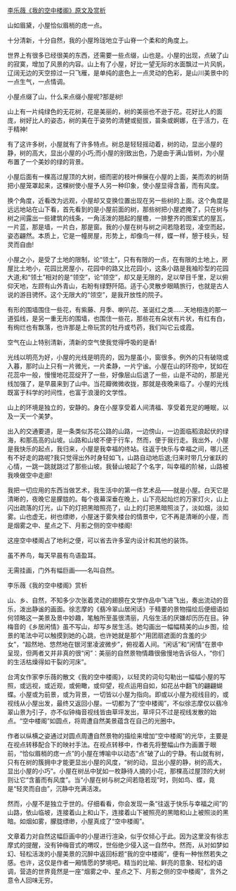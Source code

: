 [李乐薇《我的空中楼阁》原文及赏析](https://www.vrrw.net/wx/8732.html)

山如眉黛，小屋恰似眉梢的痣一点。

十分清新，十分自然，我的小屋玲珑地立于山脊一个柔和的角度上。

世界上有很多已经很美的东西，还需要一些点缀，山也是。小屋的出现，点破了山的寂寞，增加了风景的内容。山上有了小屋，好比一望无际的水面飘过一片风帆，辽阔无边的天空掠过一只飞雁，是单纯的底色上一点灵动的色彩，是山川美景中的一点生气，一点情调。

小屋点缀了山，什么来点缀小屋呢?那是树!

山上有一片纯绿色的无花树，花是美丽的，树的美丽也不逊于花。花好比人的面庞，树好比人的姿态，树的美在于姿势的清健或挺拔，苗条或婀娜，在于活力，在于精神!



有了这许多树，小屋就有了许多特点。树总是轻轻摇动着，树的动，显出小屋的静，树的高大，显出小屋的小巧;而小屋的别致出色，乃是由于满山皆树，为小屋布置了一个美妙的绿的背景。

小屋后面有一棵高过屋顶的大树，细而密的枝叶伸展在小屋的上面，美而浓的树荫把小屋笼罩起来，这棵树使小屋予人另一种印象，使小屋显得含蓄，而有风度。

换个角度，近看改为远观，小屋却又变换位置出现在另一些树的上面。这个角度是远远地站在山下看，首先看到的是小屋前面的树，那些树把小屋遮掩了，只在树与树之间露出一些建筑的线条，一角活泼的翘起的屋檐，一排整齐的图案式的屋瓦，一片蓝，那是墙，一片白，那是窗。我的小屋在树与树之间若隐若现，凌空而起，姿态翩然。本质上，它是一幢房屋，形势上，却像鸟一样，蝶一样，憩于枝头，轻灵而自由!

小屋之小，是受了土地的限制，论“领土”，只有有限的一点，在有限的土地上，房屋比土地小，花园比房屋小，花园中的路又比花园小，这条小路是我袖珍型的花园大道;和“领土”相对的是“领空”，论“领空”，却又是无限的，足以举目千里，足以俯仰天地，左顾有山外青山，右盼有绿野阡陌。适于心灵散步眼睛旅行，也就是古人说的游目骋怀。这个无限大的“领空”，是我开放性的院子。

有形的围墙围住一些花，有紫藤、月季、喇叭花、圣诞红之类……天地相连的那一道弧线，是另一重无形的围墙，也围住一些花，那些花有朵状有片状，有红有白，有绚烂也有飘落，也许那是上帝玩赏的牡丹或芍药，我们叫它云或霞。

空气在山上特别清新，清新的空气使我觉得呼吸的是香!

光线以明亮为好，小屋的光线是明亮的，因为屋虽小，窗很多。例外的只有破晓或入暮，那时山上只有一片微光，一片柔静，一片宁谧。小屋在山的环抱中，犹如在花蕊中一般，慢慢地花蕊绽开了一些，好像层山后退了一些，山是不动的，那是光线加强了，是早晨来到了山中。当花瓣微微收拢，那就是夜晚来临了。小屋的光线既富于科学的时间性，也富于浪漫的文学性。

山上的环境是独立的，安静的。身在小屋享受着人间清福、享受着充足的睡眠，以及一天一个美梦。

出入的交通要道，是一条类似苏花公路的山路，一边傍山，一边面临稻浪起伏的绿海，和那高高的山坡。山路和山坡不便于行车，然而，便于我行走。我出外，小屋是我快乐的起点，我归来，小屋是我幸福的终站。往返于快乐与幸福之间，哪儿还有不好走的路呢?我只觉得出外时身轻如飞，山路自动地后退;归来时带几分雀跃的心情，一跳一跳就跳过了那些山坡。我替山坡起了个名字，叫幸福的阶梯，山路被我唤做空中走廊!

我把一切应用的东西当做艺术，我生活中的第一件艺术品——就是小屋。白天它是清晰的，夜晚它是朦胧的。每个夜幕深垂在晚上，山下亮起灿烂的万家灯火，山上闪出疏落的灯光，山下的灯把黑暗照亮了，山上的灯把黑暗照淡了，淡如烟，淡如雾。山也虚无，树也缥缈，小屋迷于雾失楼台的情景中，它不再是清晰的小屋，而是烟雾之中、星点之下、月影之侧的空中楼阁!

这座空中楼阁占了地利之便，可以省去许多室内设计和其他的装饰。

虽不养鸟，每天早晨有鸟语盈耳。

无需挂画，门外有幅巨画——名叫自然。

李乐薇《我的空中楼阁》赏析

山、乡、自然，不知多少次张着灵动的翅膀在文学作品中飞进飞出，奏出流动的音乐，泼出静谧的画面。徐志摩的《翡冷翠山居闲话》于精要的景物描绘后便细语如何领略这一美景及景中妙趣，笔触所至虽很清丽，凡俗生活的厌嫌却历历在目。钟梅音的《乡居闲情》虽不写山，却写乡居生活。她勾画出一幅幅精美的山乡图，绘景的笔法中可以触摸到她的心跳，也许她就是那个“用团扇遮面的含羞的少女”，“超然地、悠然地在银河里凌波微步”，俯视着人间。“闲话”和“闲情”在景中呈现，但两者又并非真的很“闲”：美丽的自然景物情趣很傲慢地告诉俗人，“你们的生活枯燥得如干裂的河床”。

台湾女作家李乐薇的散文《我的空中楼阁》，以轻灵的词句勾勒出一幅幅小屋的写照，或远视，或近观，或俯瞰，或仰望，视点运用自如，如花丛中翻飞的翩翩蝴蝶。小屋或为前景，或为背景，一切皆以小屋为指向。即或以小屋为视线目的，或视线从小屋出发，最终又返回小屋。一切都为了“空中楼阁”，不似徐志摩仅以翡冷翠山景为引子，亦不似钟梅音视线皆由草坪发出，草坪只不过是视线发散的始点。“空中楼阁”如圆点，将周遭自然美景蕴含在自己的光圈中。

作者以纵横之姿通过对圆点周遭自然景物的描绘来增加“空中楼阁”的光华，主要是在视点转移配合下的映衬手法。在视点转移中，作者先将整幅山作为画置于眼前，“恰似眉梢的痣一点”的小屋在博喻中以动态“点”破了山的宁静。有山就有树，只有在树的簇拥中才能更显出小屋的风度，“树的动，显出小屋的静，树的高大，显出小屋的小巧”。小屋在树丛中犹如一枚静待人摘的小花，那棵高过屋顶的大树则让它“含蓄而有风度”。当“小屋在树与树之间若隐若现”时，则如鸟、蝶，竟是“轻灵而自由”，沉静中充满活泼。

然而，小屋不是独立于世的。仔细看看，你会发现一条“往返于快乐与幸福之间”的山路，依山临坡，连接着山上和山下，连接着山下被照亮的黑暗和山上被照淡的黑暗。如烟如雾，朦胧缥缈，小屋真成了“空中楼阁”。

文章着力对自然这幅巨画中的小屋进行渲染，似乎仅倾心于此。因为这里没有徐志摩式的提醒，没有钟梅音式的喟叹，世俗绝少侵入这一自然中。然而，从对如梦如幻、轻松活泼的小屋美景的沉醉中返回标题“我的空中楼阁”，便有一种怅然若失之感。也许，这仅是作者一厢情愿的梦境吧。精当的比喻、鲜亮的意象、轻松的语调，营造的世界竟然是一座“烟雾之中、星点之下、月影之侧的空中楼阁”，言外之意令人回味无穷。

